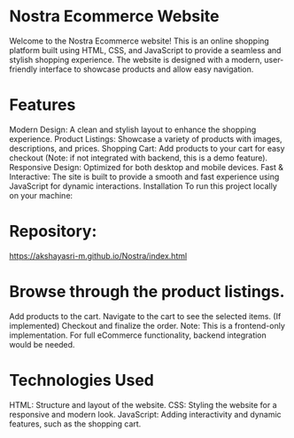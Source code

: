 # Nostra Ecommerce Website
Welcome to the Nostra Ecommerce website! This is an online shopping platform built using HTML, CSS, and JavaScript to provide a seamless and stylish shopping experience. The website is designed with a modern, user-friendly interface to showcase products and allow easy navigation.

# Features
Modern Design: A clean and stylish layout to enhance the shopping experience.
Product Listings: Showcase a variety of products with images, descriptions, and prices.
Shopping Cart: Add products to your cart for easy checkout (Note: if not integrated with backend, this is a demo feature).
Responsive Design: Optimized for both desktop and mobile devices.
Fast & Interactive: The site is built to provide a smooth and fast experience using JavaScript for dynamic interactions.
Installation
To run this project locally on your machine:

# Repository:

https://akshayasri-m.github.io/Nostra/index.html

# Browse through the product listings.
Add products to the cart.
Navigate to the cart to see the selected items.
(If implemented) Checkout and finalize the order.
Note: This is a frontend-only implementation. For full eCommerce functionality, backend integration would be needed.

# Technologies Used
HTML: Structure and layout of the website.
CSS: Styling the website for a responsive and modern look.
JavaScript: Adding interactivity and dynamic features, such as the shopping cart.
